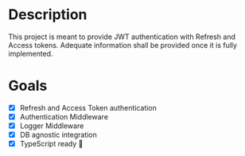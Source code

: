 # Description

This project is meant to provide JWT authentication with Refresh and Access tokens. Adequate information shall be provided once it is fully implemented.

# Goals
- [x] Refresh and Access Token authentication
- [x] Authentication Middleware
- [x] Logger Middleware
- [x] DB agnostic integration
- [x] TypeScript ready 🚀
